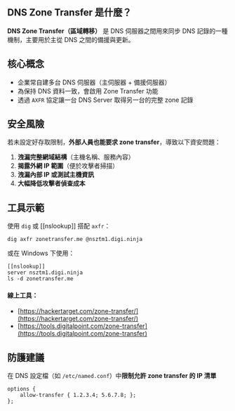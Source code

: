 ## DNS Zone Transfer 是什麼？
**DNS Zone Transfer（區域轉移）** 是 DNS 伺服器之間用來同步 DNS 記錄的一種機制，主要用於主從 DNS 之間的備援與更新。
## 核心概念

- 企業常自建多台 DNS 伺服器（主伺服器 + 備援伺服器）
- 為保持 DNS 資料一致，會啟用 Zone Transfer 功能
- 透過 `AXFR` 協定讓一台 DNS Server 取得另一台的完整 zone 記錄
## 安全風險

若未設定好存取限制，**外部人員也能要求 zone transfer**，導致以下資安問題：

1. **洩漏完整網域結構**（主機名稱、服務內容）
2. **揭露外網 IP 範圍**（便於攻擊者掃描）
3. **洩漏內部 IP 或測試主機資訊**
4. **大幅降低攻擊者偵查成本**
## 工具示範

使用 `dig` 或 [[nslookup]] 搭配 `axfr`：
```
dig axfr zonetransfer.me @nsztm1.digi.ninja
```

或在 Windows 下使用：
```
[[nslookup]]
server nsztm1.digi.ninja
ls -d zonetransfer.me
```

#### 線上工具：
- [https://hackertarget.com/zone-transfer/](https://hackertarget.com/zone-transfer/)    
- [https://tools.digitalpoint.com/zone-transfer](https://tools.digitalpoint.com/zone-transfer)

## 防護建議
在 DNS 設定檔（如 `/etc/named.conf`）中**限制允許 zone transfer 的 IP 清單**
```
options {
	allow-transfer { 1.2.3.4; 5.6.7.8; }; 
};
```